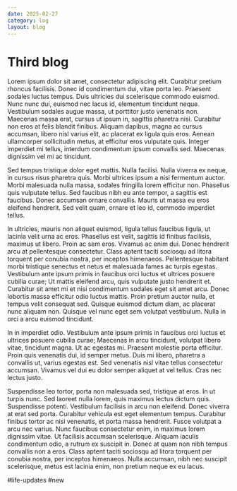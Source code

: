```yaml
---
date: 2025-02-27
category: log
layout: blog
---
```

# Third blog



Lorem ipsum dolor sit amet, consectetur adipiscing elit. Curabitur pretium rhoncus facilisis. Donec id condimentum dui, vitae porta leo. Praesent sodales luctus tempus. Duis ultricies dui scelerisque commodo euismod. Nunc nunc dui, euismod nec lacus id, elementum tincidunt neque. Vestibulum sodales augue massa, ut porttitor justo venenatis non. Maecenas massa erat, cursus ut ipsum in, sagittis pharetra nisi. Curabitur non eros at felis blandit finibus. Aliquam dapibus, magna ac cursus accumsan, libero nisl varius elit, ac placerat ex ligula quis eros. Aenean ullamcorper sollicitudin metus, at efficitur eros vulputate quis. Integer imperdiet mi tellus, interdum condimentum ipsum convallis sed. Maecenas dignissim vel mi ac tincidunt.

Sed tempus tristique dolor eget mattis. Nulla facilisi. Nulla viverra ex neque, in cursus risus pharetra quis. Morbi ultrices ipsum a nisi fermentum auctor. Morbi malesuada nulla massa, sodales fringilla lorem efficitur non. Phasellus quis vulputate tellus. Sed faucibus nibh eu ante tempor, a sagittis est faucibus. Donec accumsan ornare convallis. Mauris ut massa eu eros eleifend hendrerit. Sed velit quam, ornare et leo id, commodo imperdiet tellus.

In ultricies, mauris non aliquet euismod, ligula tellus faucibus ligula, ut lacinia velit urna ac eros. Phasellus est velit, sagittis id finibus facilisis, maximus ut libero. Proin ac sem eros. Vivamus ac enim dui. Donec hendrerit arcu at pellentesque consectetur. Class aptent taciti sociosqu ad litora torquent per conubia nostra, per inceptos himenaeos. Pellentesque habitant morbi tristique senectus et netus et malesuada fames ac turpis egestas. Vestibulum ante ipsum primis in faucibus orci luctus et ultrices posuere cubilia curae; Ut mattis eleifend arcu, quis vulputate justo hendrerit et. Curabitur sit amet mi et nisi condimentum sodales eget sit amet arcu. Donec lobortis massa efficitur odio luctus mattis. Proin pretium auctor nulla, et tempus velit consequat sed. Quisque euismod dictum diam, ac placerat nunc aliquam non. Quisque vel nunc eget sem volutpat vestibulum. Nulla in orci a arcu euismod tincidunt.

In in imperdiet odio. Vestibulum ante ipsum primis in faucibus orci luctus et ultrices posuere cubilia curae; Maecenas in arcu tincidunt, volutpat libero vitae, tincidunt magna. Ut ac egestas mi. Praesent molestie porta efficitur. Proin quis venenatis dui, id semper metus. Duis mi libero, pharetra a convallis ut, varius egestas est. Sed venenatis nisl vitae tellus consectetur accumsan. Vivamus vel dui eu dolor semper aliquet at vel tellus. Cras nec lectus justo.

Suspendisse leo tortor, porta non malesuada sed, tristique at eros. In ut turpis nunc. Sed laoreet nulla lorem, quis maximus lectus dictum quis. Suspendisse potenti. Vestibulum facilisis in arcu non eleifend. Donec viverra at erat sed porta. Curabitur vehicula est eget elementum tempus. Curabitur finibus tortor ac nisi venenatis, et porta massa hendrerit. Fusce volutpat a arcu nec varius. Nunc faucibus consectetur enim, in maximus lorem dignissim vitae. Ut facilisis accumsan scelerisque. Aliquam iaculis condimentum odio, a rutrum ex suscipit in. Donec at quam non nibh tempus convallis non a eros. Class aptent taciti sociosqu ad litora torquent per conubia nostra, per inceptos himenaeos. Nulla accumsan, nibh nec suscipit scelerisque, metus est lacinia enim, non pretium neque ex eu lacus. 


#life-updates #new